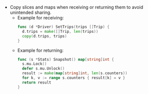 - Copy slices and maps when receiving or returning them to avoid unintended sharing.
  - Example for receiving: 
    ```go
    func (d *Driver) SetTrips(trips []Trip) {
      d.trips = make([]Trip, len(trips))
      copy(d.trips, trips)
    }
    ```
  - Example for returning:
    ```go
    func (s *Stats) Snapshot() map[string]int {
      s.mu.Lock()
      defer s.mu.Unlock()
      result := make(map[string]int, len(s.counters))
      for k, v := range s.counters { result[k] = v }
      return result
    }
    ```

